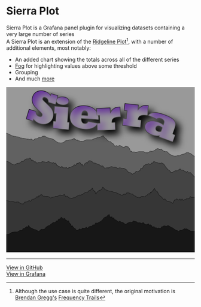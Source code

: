 # Sierra Plot

Sierra Plot is a Grafana panel plugin for visualizing datasets containing a very large number of series
<br>
A Sierra Plot is an extension of the [Ridgeline Plot](https://blog.revolutionanalytics.com/2017/07/joyplots.html)[^1], with a number of additional elements, most notably:
<ul>
<li>An added chart showing the totals across all of the different series</li>
<li><a href="features/#fog">Fog</a> for highlighting values above some threshold</li>
<li>Grouping</li>
<li>And much <a href="features/">more</a></li>
</ul>

![logo](img/logo.svg)

------
[View in GitHub](https://github.com/boazreicher/sierra-plot)
<br>
[View in Grafana](https://grafana.com/grafana/plugins/boazreicher-sierraplot-panel/)

[^1]: Although the use case is quite different, the original motivation is [Brendan Gregg's](https://www.brendangregg.com/index.html) [Frequency Trails](https://www.brendangregg.com/FrequencyTrails/intro.html)